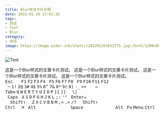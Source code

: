 ```yaml
---
title: Blur样式卡片示例
date: 2022-01-26 17:01:26
tags:
- 测试
- test
- Blur
category:
- 测试
image: https://image.wider.ink/static/202201261653775.jpg!/both/1200x800
---
```


![Test](https://image.wider.ink/static/20210219104308.jpg)

这是一个Blur样式的文章卡片测试。
这是一个Blur样式的文章卡片测试。
这是一个Blur样式的文章卡片测试。
这是一个Blur样式的文章卡片测试。
<br>
<kbd>Esc</kbd>
&nbsp;
&nbsp;
&nbsp;
<kbd>F1</kbd>
<kbd>F2</kbd>
<kbd>F3</kbd>
<kbd>F4</kbd>
&nbsp;
<kbd>F5</kbd>
<kbd>F6</kbd>
<kbd>F7</kbd>
<kbd>F8</kbd>
&nbsp;
<kbd>F9</kbd>
<kbd>F10</kbd>
<kbd>F11</kbd>
<kbd>F12</kbd>
<br>
<kbd>`~</kbd>
<kbd>1!</kbd>
<kbd>2@</kbd>
<kbd>3#</kbd>
<kbd>4$</kbd>
<kbd>5%</kbd>
<kbd>6^</kbd>
<kbd>7&</kbd>
<kbd>8*</kbd>
<kbd>9(</kbd>
<kbd>0)</kbd>
<kbd>-_</kbd>
<kbd>=+</kbd>
<kbd>&nbsp;&nbsp;&nbsp;←&nbsp;&nbsp;&nbsp;</kbd>
<br>
<kbd>Tab⇆</kbd>
<kbd>Q</kbd>
<kbd>W</kbd>
<kbd>E</kbd>
<kbd>R</kbd>
<kbd>T</kbd>
<kbd>Y</kbd>
<kbd>U</kbd>
<kbd>I</kbd>
<kbd>O</kbd>
<kbd>P</kbd>
<kbd>[{</kbd>
<kbd>]}</kbd>
<kbd>&nbsp;&nbsp;\\|&nbsp;</kbd>
<br>
<kbd>&nbsp;Caps&nbsp;</kbd>
<kbd>A</kbd>
<kbd>S</kbd>
<kbd>D</kbd>
<kbd>F</kbd>
<kbd>G</kbd>
<kbd>H</kbd>
<kbd>J</kbd>
<kbd>K</kbd>
<kbd>L</kbd>
<kbd>;:</kbd>
<kbd>'"</kbd>
<kbd>&nbsp;Enter↵&nbsp;&nbsp;</kbd>
<br>
<kbd>&nbsp;&nbsp;Shift↑&nbsp;&nbsp;</kbd>
<kbd>Z</kbd>
<kbd>X</kbd>
<kbd>C</kbd>
<kbd>V</kbd>
<kbd>B</kbd>
<kbd>N</kbd>
<kbd>M</kbd>
<kbd>,\<</kbd>
<kbd>.\></kbd>
<kbd>/?</kbd>
<kbd>&nbsp;&nbsp;Shift↑&nbsp;&nbsp;</kbd>
<br>
<kbd>Ctrl&nbsp;</kbd>
<kbd>&nbsp;⌘&nbsp;</kbd>
<kbd>Alt&nbsp;</kbd>
<kbd>&nbsp;&nbsp;&nbsp;&nbsp;&nbsp;&nbsp;&nbsp;&nbsp;&nbsp;&nbsp;&nbsp;&nbsp;Space&nbsp;&nbsp;&nbsp;&nbsp;&nbsp;&nbsp;&nbsp;&nbsp;&nbsp;&nbsp;&nbsp;&nbsp;</kbd>
<kbd>Alt&nbsp;</kbd>
<kbd>Fn</kbd>
<kbd>Menu</kbd>
<kbd>Ctrl&nbsp;</kbd>
<br>
